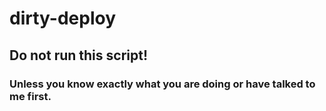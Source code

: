 # dirty-deploy
## Do not run this script!
### Unless you know exactly what you are doing or have talked to me first.
